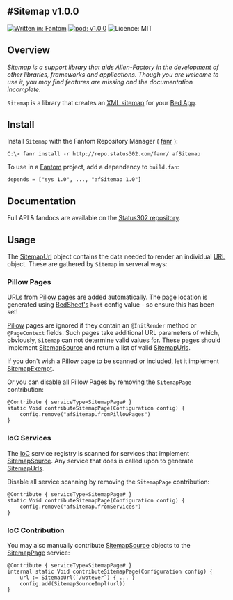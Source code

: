 #Sitemap v1.0.0
---
[![Written in: Fantom](http://img.shields.io/badge/written%20in-Fantom-lightgray.svg)](http://fantom.org/)
[![pod: v1.0.0](http://img.shields.io/badge/pod-v1.0.0-yellow.svg)](http://www.fantomfactory.org/pods/afSitemap)
![Licence: MIT](http://img.shields.io/badge/licence-MIT-blue.svg)

## Overview

*Sitemap is a support library that aids Alien-Factory in the development of other libraries, frameworks and applications. Though you are welcome to use it, you may find features are missing and the documentation incomplete.*

`Sitemap` is a library that creates an [XML sitemap](http://www.sitemaps.org/) for your [Bed App](http://www.fantomfactory.org/pods/afBedSheet).

## Install

Install `Sitemap` with the Fantom Repository Manager ( [fanr](http://fantom.org/doc/docFanr/Tool.html#install) ):

    C:\> fanr install -r http://repo.status302.com/fanr/ afSitemap

To use in a [Fantom](http://fantom.org/) project, add a dependency to `build.fan`:

    depends = ["sys 1.0", ..., "afSitemap 1.0"]

## Documentation

Full API & fandocs are available on the [Status302 repository](http://repo.status302.com/doc/afSitemap/#overview).

## Usage

The [SitemapUrl](http://repo.status302.com/doc/afSitemap/SitemapUrl.html) object contains the data needed to render an individual [URL](http://www.sitemaps.org/protocol.html) object. These are gathered by `Sitemap` in serveral ways:

### Pillow Pages

URLs from [Pillow](http://www.fantomfactory.org/pods/afPillow) pages are added automatically. The page location is generated using [BedSheet's](http://www.fantomfactory.org/pods/afBedSheet) `host` config value - so ensure this has been set!

[Pillow](http://www.fantomfactory.org/pods/afPillow) pages are ignored if they contain an `@InitRender` method or `@PageContext` fields. Such pages take additional URL parameters of which, obviously, `Sitemap` can not determine valid values for. These pages should implement [SitemapSource](http://repo.status302.com/doc/afSitemap/SitemapSource.html) and return a list of valid [SitemapUrls](http://repo.status302.com/doc/afSitemap/SitemapUrl.html).

If you don't wish a [Pillow](http://www.fantomfactory.org/pods/afPillow) page to be scanned or included, let it implement [SitemapExempt](http://repo.status302.com/doc/afSitemap/SitemapExempt.html).

Or you can disable all Pillow Pages by removing the `SitemapPage` contribution:

    @Contribute { serviceType=SitemapPage# }
    static Void contributeSitemapPage(Configuration config) {
        config.remove("afSitemap.fromPillowPages")
    }

### IoC Services

The [IoC](http://www.fantomfactory.org/pods/afIoc) service registry is scanned for services that implement [SitemapSource](http://repo.status302.com/doc/afSitemap/SitemapSource.html). Any service that does is called upon to generate [SitemapUrls](http://repo.status302.com/doc/afSitemap/SitemapUrl.html).

Disable all service scanning by removing the `SitemapPage` contribution:

    @Contribute { serviceType=SitemapPage# }
    static Void contributeSitemapPage(Configuration config) {
        config.remove("afSitemap.fromServices")
    }

### IoC Contribution

You may also manually contribute [SitemapSource](http://repo.status302.com/doc/afSitemap/SitemapSource.html) objects to the [SitemapPage](http://repo.status302.com/doc/afSitemap/SitemapPage.html) service:

```
@Contribute { serviceType=SitemapPage# }
internal static Void contributeSitemapPage(Configuration config) {
    url := SitemapUrl(`/wotever`) { ... }
    config.add(SitemapSourceImpl(url))
}
```

